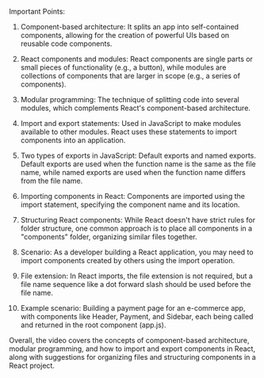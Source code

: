 Important Points:

1. Component-based architecture: It splits an app into self-contained components, allowing for the creation of powerful UIs based on reusable code components.

2. React components and modules: React components are single parts or small pieces of functionality (e.g., a button), while modules are collections of components that are larger in scope (e.g., a series of components).

3. Modular programming: The technique of splitting code into several modules, which complements React's component-based architecture.

4. Import and export statements: Used in JavaScript to make modules available to other modules. React uses these statements to import components into an application.

5. Two types of exports in JavaScript: Default exports and named exports. Default exports are used when the function name is the same as the file name, while named exports are used when the function name differs from the file name.

6. Importing components in React: Components are imported using the import statement, specifying the component name and its location.

7. Structuring React components: While React doesn't have strict rules for folder structure, one common approach is to place all components in a "components" folder, organizing similar files together.

8. Scenario: As a developer building a React application, you may need to import components created by others using the import operation.

9. File extension: In React imports, the file extension is not required, but a file name sequence like a dot forward slash should be used before the file name.

10. Example scenario: Building a payment page for an e-commerce app, with components like Header, Payment, and Sidebar, each being called and returned in the root component (app.js).

Overall, the video covers the concepts of component-based architecture, modular programming, and how to import and export components in React, along with suggestions for organizing files and structuring components in a React project.

